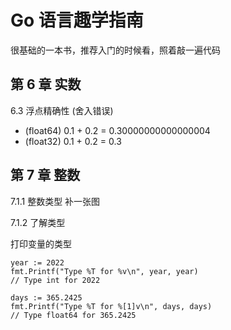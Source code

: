 # Go 语言趣学指南

很基础的一本书，推荐入门的时候看，照着敲一遍代码

## 第 6 章 实数

6.3 浮点精确性 (舍入错误)
- (float64) 0.1 + 0.2 = 0.30000000000000004
- (float32) 0.1 + 0.2 = 0.3

## 第 7 章 整数

7.1.1 整数类型 补一张图

7.1.2 了解类型

打印变量的类型

```golang
year := 2022
fmt.Printf("Type %T for %v\n", year, year)
// Type int for 2022

days := 365.2425
fmt.Printf("Type %T for %[1]v\n", days, days)
// Type float64 for 365.2425
```


